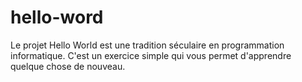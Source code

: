 # hello-word
Le projet Hello World est une tradition séculaire en programmation informatique. C'est un exercice simple qui vous permet d'apprendre quelque chose de nouveau.
